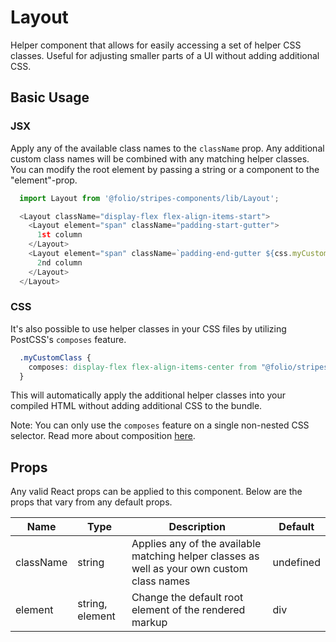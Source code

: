 # Layout
Helper component that allows for easily accessing a set of helper CSS classes. Useful for adjusting smaller parts of a UI without adding additional CSS.

## Basic Usage

### JSX
Apply any of the available class names to the `className` prop. Any additional custom class names will be combined with any matching helper classes. You can modify the root element by passing a string or a component to the "element"-prop.
```js
  import Layout from '@folio/stripes-components/lib/Layout';

  <Layout className="display-flex flex-align-items-start">
    <Layout element="span" className="padding-start-gutter">
      1st column
    </Layout>  
    <Layout element="span" className=`padding-end-gutter ${css.myCustomClass}`>
      2nd column
    </Layout>  
  </Layout>
```

### CSS
It's also possible to use helper classes in your CSS files by utilizing PostCSS's `composes` feature.

```css
  .myCustomClass {
    composes: display-flex flex-align-items-center from "@folio/stripes-components/lib/Layout/Layout.css";
  }
```

This will automatically apply the additional helper classes into your compiled HTML without adding additional CSS to the bundle.

Note: You can only use the `composes` feature on a single non-nested CSS selector. Read more about composition [here](https://github.com/css-modules/css-modules#composition).

## Props
Any valid React props can be applied to this component. Below are the props that vary from any default props.

Name | Type | Description | Default
-- | -- | -- | --
className | string | Applies any of the available matching helper classes as well as your own custom class names | undefined
element | string, element | Change the default root element of the rendered markup | div
